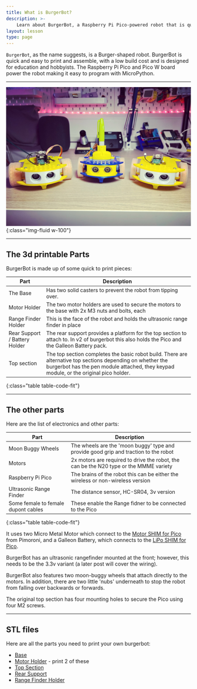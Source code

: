 ```yaml
---
title: What is BurgerBot?
description: >-
    Learn about BurgerBot, a Raspberry Pi Pico-powered robot that is quick and easy to print and assemble, with a low build cost.
layout: lesson
type: page
---
```


`BurgerBot`, as the name suggests, is a Burger-shaped robot. BurgerBot is quick and easy to print and assemble, with a low build cost and is designed for education and hobbyists. The Raspberry Pi Pico and Pico W board power the robot making it easy to program with MicroPython.

---

![BurgerBot Lineup](assets/burgerbot01.jpg){:class="img-fluid w-100"}

---

## The 3d printable Parts

BurgerBot is made up of some quick to print pieces:

Part                          | Description
------------------------------|-----------------------------------------------------------------------------------------------------------------------------------------------------------------------------------------------------
The Base                      | Has two solid casters to prevent the robot from tipping over.
Motor Holder                  | The two motor holders are used to secure the motors to the base with 2x M3 nuts and bolts, each
Range Finder Holder           | This is the face of the robot and holds the ultrasonic range finder in place
Rear Support / Battery Holder | The rear support provides a platform for the top section to attach to. In v2 of burgerbot this also holds the Pico and the Galleon Battery pack.
Top section                   | The top section completes the basic robot build. There are alternative top sections depending on whether the burgerbot has the pen module attached, they keypad module, or the original pico holder.
{:class="table table-code-fit"}

---

## The other parts

Here are the list of electronics and other parts:

Part | Description
----|---
Moon Buggy Wheels             | The wheels are the 'moon buggy' type and provide good grip and traction to the robot
Motors                        | 2x motors are required to drive the robot, the can be the N20 type or the MMME variety
Raspberry Pi Pico             | The brains of the robot this can be either the wireless or non-wireless version
Ultrasonic Range Finder | The distance sensor, HC-SR04, 3v version
Some female to female dupont cables | These enable the Range fidner to be connected to the Pico
{:class="table table-code-fit"}

It uses two Micro Metal Motor which connect to the [Motor SHIM for Pico](https://collabs.shop/cinmes) from Pimoroni, and a Galleon Battery, which connects to the [LiPo SHIM for Pico](https://collabs.shop/6pumih).

BurgerBot has an ultrasonic rangefinder mounted at the front; however, this needs to be the 3.3v variant (a later post will cover the wiring).

BurgerBot also features two moon-buggy wheels that attach directly to the motors. In addition, there are two little 'nubs' underneath to stop the robot from falling over backwards or forwards.

The original top section has four mounting holes to secure the Pico using four M2 screws.

---

## STL files

Here are all the parts you need to print your own burgerbot:

* [Base](/assets/stl/burgerbot/base.stl)
* [Motor Holder](/assets/stl/burgerbot/motor_holder.stl) - print 2 of these
* [Top Section](/assets/stl/burgerbot/top_section.stl)
* [Rear Support](/assets/stl/burgerbot/support.stl)
* [Range Finder Holder](/assets/stl/burgerbot/rangefinder.stl)
